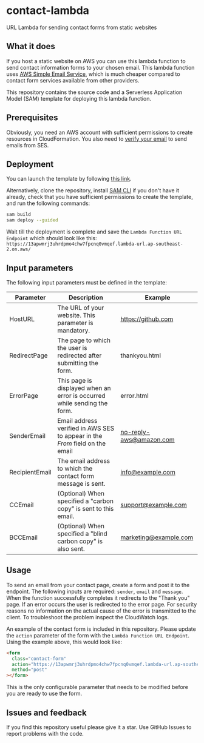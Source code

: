 # contact-lambda

URL Lambda for sending contact forms from static websites

## What it does

If you host a static website on AWS you can use this lambda function to send contact information forms to your chosen email. This lambda function uses [AWS Simple Email Service](https://ap-southeast-2.console.aws.amazon.com/ses/home?region=ap-southeast-2#/homepage), which is much cheaper compared to contact form services available from other providers.

This repository contains the source code and a Serverless Application Model (SAM) template for deploying this lambda function.

## Prerequisites

Obviously, you need an AWS account with sufficient permissions to create resources in CloudFormation. You also need to [verify your email](https://docs.aws.amazon.com/ses/latest/dg/verify-addresses-and-domains.html) to send emails from SES.

## Deployment

You can launch the template by following [this link](https://console.aws.amazon.com/cloudformation/home?region=us-east-1#/stacks/new?stackName=contact-lambda&templateURL=https://templates-kosobrodov-net.s3.amazonaws.com/contact-lambda/template.yaml).

Alternatively, clone the repository, install [SAM CLI](https://docs.aws.amazon.com/serverless-application-model/latest/developerguide/install-sam-cli.html) if you don't have it already, check that you have sufficient permissions to create the template, and run the following commands:

```bash
sam build
sam deploy --guided
```

Wait till the deployment is complete and save the `Lambda Function URL Endpoint` which should look like this:
`https://13apwmrj3uhrdpmo4chw7fpcnq0vmqef.lambda-url.ap-southeast-2.on.aws/`

## Input parameters

The following input parameters must be defined in the template:

| Parameter      | Description                                                                  | Example                 |
| -------------- | ---------------------------------------------------------------------------- | ----------------------- |
| HostURL        | The URL of your website. This parameter is mandatory.                        | https://github.com      |
| RedirectPage   | The page to which the user is redirected after submitting the form.          | thankyou.html           |
| ErrorPage      | This page is displayed when an error is occurred while sending the form.     | error.html              |
| SenderEmail    | Email address verified in AWS SES to appear in the _From_ field on the email | no-reply-aws@amazon.com |
| RecipientEmail | The email address to which the contact form message is sent.                 | info@example.com        |
| CCEmail        | (Optional) When specified a "carbon copy" is sent to this email.             | support@example.com     |
| BCCEmail       | (Optional) When specified a "blind carbon copy" is also sent.                | marketing@example.com   |

## Usage

To send an email from your contact page, create a form and post it to the endpoint. The following inputs are required: `sender`, `email` and `message`. When the function successfully completes it redirects to the "Thank you" page. If an error occurs the user is redirected to the error page. For security reasons no information on the actual cause of the error is transmitted to the client. To troubleshoot the problem inspect the CloudWatch logs.

An example of the contact form is included in this repository. Please update the `action` parameter of the form with the `Lambda Function URL Endpoint`. Using the example above, this would look like:

```html
<form
  class="contact-form"
  action="https://13apwmrj3uhrdpmo4chw7fpcnq0vmqef.lambda-url.ap-southeast-2.on.aws/"
  method="post"
></form>
```

This is the only configurable parameter that needs to be modified before you are ready to use the form.

## Issues and feedback

If you find this repository useful please give it a star. Use GitHub Issues to report problems with the code.
